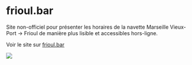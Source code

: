# frioul.bar

Site non-officiel pour présenter les horaires de la navette Marseille Vieux-Port → Frioul de manière plus lisible et accessibles hors-ligne.

Voir le site sur [frioul.bar](https://www.frioul.bar/)

![](https://i.imgur.com/wP3ofFP.png)
